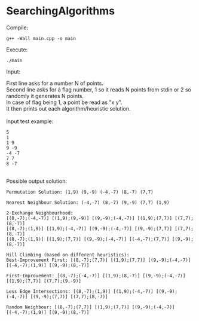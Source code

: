 # SearchingAlgorithms

Compile:<br/>
```
g++ -Wall main.cpp -o main
```
Execute:<br/>
```
./main
```
Input:<br/>

First line asks for a number N of points.<br/>
Second line asks for a flag number, 1 so it reads N points from stdin or 2 so randomly it generates N points.<br/>
In case of flag being 1, a point be read as "x y".<br/>
It then prints out each algorithm/heuristic solution.<br/>
<br/>Input test example:<br/>
```
5
1
1 9
9 -9
-4 -7
7 7
8 -7
```
<br/>Possible output solution:<br/>
```
Permutation Solution: (1,9) (9,-9) (-4,-7) (8,-7) (7,7)

Nearest Neighbour Solution: (-4,-7) (8,-7) (9,-9) (7,7) (1,9)

2-Exchange Neighbourhood:
[(8,-7);(-4,-7)] [(1,9);(9,-9)] [(9,-9);(-4,-7)] [(1,9);(7,7)] [(7,7);(8,-7)]
[(8,-7);(1,9)] [(1,9);(-4,-7)] [(9,-9);(-4,-7)] [(9,-9);(7,7)] [(7,7);(8,-7)]
[(8,-7);(1,9)] [(1,9);(7,7)] [(9,-9);(-4,-7)] [(-4,-7);(7,7)] [(9,-9);(8,-7)]

Hill Climbing (based on different heuristics):
Best-Improvement First: [(8,-7);(7,7)] [(1,9);(7,7)] [(9,-9);(-4,-7)] [(-4,-7);(1,9)] [(9,-9);(8,-7)]

First-Improvement: [(8,-7);(-4,-7)] [(1,9);(8,-7)] [(9,-9);(-4,-7)] [(1,9);(7,7)] [(7,7);(9,-9)]

Less Edge Intersections: [(8,-7);(1,9)] [(1,9);(-4,-7)] [(9,-9);(-4,-7)] [(9,-9);(7,7)] [(7,7);(8,-7)]

Random Neighbour: [(8,-7);(7,7)] [(1,9);(7,7)] [(9,-9);(-4,-7)] [(-4,-7);(1,9)] [(9,-9);(8,-7)]
```
